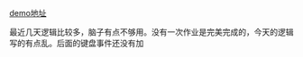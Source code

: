 [demo地址](https://lzcdev.github.io/baidu_ife/Demo/day28/sendEmail.html)


最近几天逻辑比较多，脑子有点不够用。没有一次作业是完美完成的，今天的逻辑写的有点乱。后面的键盘事件还没有加